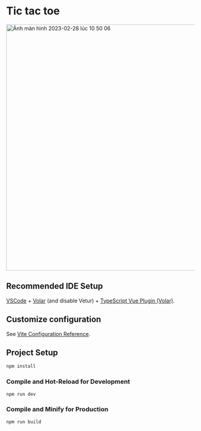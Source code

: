 # Tic tac toe

<img width="659" alt="Ảnh màn hình 2023-02-28 lúc 10 50 06" src="https://user-images.githubusercontent.com/84088181/221748972-1d460541-880c-47f1-b850-28d3bae480d5.png">

## Recommended IDE Setup

[VSCode](https://code.visualstudio.com/) + [Volar](https://marketplace.visualstudio.com/items?itemName=Vue.volar) (and disable Vetur) + [TypeScript Vue Plugin (Volar)](https://marketplace.visualstudio.com/items?itemName=Vue.vscode-typescript-vue-plugin).

## Customize configuration

See [Vite Configuration Reference](https://vitejs.dev/config/).

## Project Setup

```sh
npm install
```

### Compile and Hot-Reload for Development

```sh
npm run dev
```

### Compile and Minify for Production

```sh
npm run build
```
